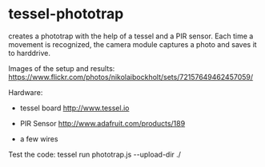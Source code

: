 tessel-phototrap
================

creates a phototrap with the help of a tessel and a PIR sensor.
Each time a movement is recognized, the camera module captures a photo and saves it to harddrive.

Images of the setup and results:
https://www.flickr.com/photos/nikolaibockholt/sets/72157649462457059/

Hardware:
- tessel board
http://www.tessel.io

- PIR Sensor
http://www.adafruit.com/products/189

- a few wires




Test the code:
tessel run phototrap.js --upload-dir ./
